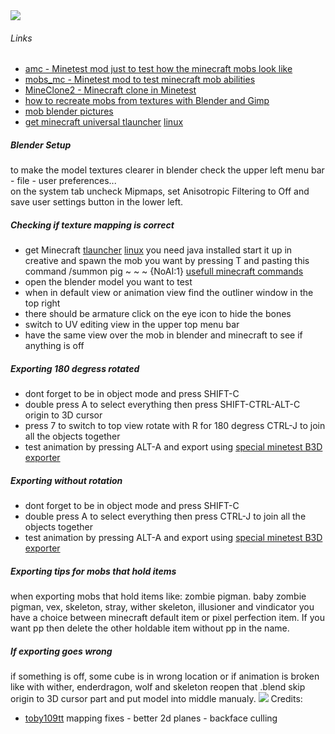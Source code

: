 <img src="https://i.imgur.com/SSdmdCt.png">

###### Links
- [amc - Minetest mod just to test how the minecraft mobs look like](https://github.com/22i/amc)
- [mobs_mc - Minetest mod to test minecraft mob abilities](https://github.com/maikerumine/mobs_mc)
- [MineClone2 - Minecraft clone in Minetest](https://forum.minetest.net/viewtopic.php?t=16407)
- [how to recreate mobs from textures with Blender and Gimp](http://imgur.com/a/Iqg88)
- [mob blender pictures](https://imgur.com/a/FJXeT)
- [get minecraft universal tlauncher](https://tlauncher.org/en/) [linux](https://rutracker.org/forum/viewtopic.php?t=4891689)

##### Blender Setup
to make the model textures clearer in blender check the upper left menu bar - file - user preferences... <br /> on the system tab uncheck Mipmaps, set Anisotropic Filtering to Off and save user settings button in the lower left.

##### Checking if texture mapping is correct
- get Minecraft [tlauncher](https://tlauncher.org/en/) [linux](https://rutracker.org/forum/viewtopic.php?t=4891689) you need java installed start it up in creative and spawn the mob you want by pressing T and pasting this command /summon pig ~ ~ ~ {NoAI:1} [usefull minecraft commands](https://github.com/22i/minecraft-voxel-blender-models/blob/master/usefull%20minecraft%20commands)
- open the blender model you want to test
- when in default view or animation view find the outliner window in the top right
- there should be armature click on the eye icon to hide the bones
- switch to UV editing view in the upper top menu bar
- have the same view over the mob in blender and minecraft to see if anything is off

##### Exporting 180 degress rotated

- dont forget to be in object mode and press SHIFT-C
- double press A to select everything then press SHIFT-CTRL-ALT-C origin to 3D cursor
- press 7 to switch to top view rotate with R for 180 degress CTRL-J to join all the objects together
- test animation by pressing ALT-A and export using [special minetest B3D exporter](https://github.com/minetest/B3Dexport)

##### Exporting without rotation

- dont forget to be in object mode and press SHIFT-C
- double press A to select everything then press CTRL-J to join all the objects together
- test animation by pressing ALT-A and export using [special minetest B3D exporter](https://github.com/minetest/B3Dexport)

##### Exporting tips for mobs that hold items

when exporting mobs that hold items like: zombie pigman. baby zombie pigman, vex, skeleton, stray, wither skeleton, illusioner and vindicator you have a choice between minecraft default item or pixel perfection item. If you want pp then delete the other holdable item without pp in the name.

##### If exporting goes wrong

if something is off, some cube is in wrong location or if animation is broken like with wither, enderdragon, wolf and skeleton reopen that .blend skip origin to 3D cursor part and put model into middle manualy.
<img src="https://i.imgur.com/I2MDagh.png">
Credits:
- [toby109tt](https://github.com/tobyplowy) mapping fixes - better 2d planes - backface culling
